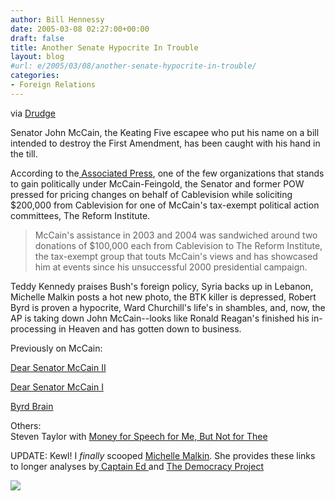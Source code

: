 ```yaml
---
author: Bill Hennessy
date: 2005-03-08 02:27:00+00:00
draft: false
title: Another Senate Hypocrite In Trouble
layout: blog
#url: e/2005/03/08/another-senate-hypocrite-in-trouble/
categories:
- Foreign Relations
---
```


via [Drudge](https://www.drudgereport.com)




Senator John McCain, the Keating Five escapee who put his name on a bill intended to destroy the First Amendment, has been caught with his hand in the till.




According to the[ Associated Press](https://apnews.myway.com/article/20050308/D88MFUN00.html), one of the few organizations that stands to gain politically under McCain-Feingold, the Senator and former POW pressed for pricing changes on behalf of Cablevision while soliciting $200,000 from Cablevision for one of McCain's tax-exempt political action committees, The Reform Institute.




> 

> 
> McCain's assistance in 2003 and 2004 was sandwiched around two donations of $100,000 each from Cablevision to The Reform Institute, the tax-exempt group that touts McCain's views and has showcased him at events since his unsuccessful 2000 presidential campaign.
> 
> 




Teddy Kennedy praises Bush's foreign policy, Syria backs up in Lebanon, Michelle Malkin posts a hot new photo, the BTK killer is depressed, Robert Byrd is proven a hypocrite, Ward Churchill's life's in shambles, and, now, the AP is taking down John McCain--looks like Ronald Reagan's finished his in-processing in Heaven and has gotten down to business.




Previously on McCain:




[Dear Senator McCain II](https://blog.billhennessy.com/blogs/hennessys_view/archive/2005/03/03/1292.aspx)




[Dear Senator McCain I](https://blog.billhennessy.com/blogs/hennessys_view/archive/2002/04/01/1088.aspx)




[Byrd Brain](https://blog.billhennessy.com/blogs/hennessys_view/archive/2005/03/06/1313.aspx)




Others:  
Steven Taylor with [Money for Speech for Me, But Not for Thee](https://www.poliblogger.com/index.php?p=6410)




UPDATE: Kewl! I _finally_ scooped [Michelle Malkin](https://michellemalkin.com/archives/001708.htm). She provides these links to longer analyses by[ Captain Ed ](https://www.captainsquartersblog.com/mt/archives/004010.php)and [The Democracy Project](https://www.democracy-project.com/archives/001322.html)




![](https://blog.billhennessy.com/aggbug.aspx?PostID=1318)

